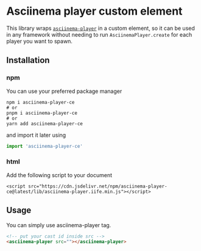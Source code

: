 # Asciinema player custom element
This library wraps [`asciinema-player`](https://github.com/asciinema/asciinema-player) in a custom element, so it can be used in any framework without needing to run `AsciinemaPlayer.create` for each player you want to spawn.

## Installation

### npm
You can use your preferred package manager
```shell
npm i asciinema-player-ce
# or
pnpm i asciinema-player-ce
# or
yarn add asciinema-player-ce
```

and import it later using
```js
import 'asciinema-player-ce'
```

### html
Add the following script to your document
```
<script src="https://cdn.jsdelivr.net/npm/asciinema-player-ce@latest/lib/asciinema-player.iife.min.js"></script>
```

## Usage
You can simply use asciinema-player tag.

```html
<!-- put your cast id inside src -->
<asciinema-player src=""></asciinema-player>
```
